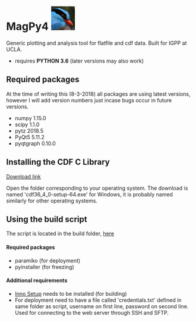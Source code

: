 # MagPy4 ![bird](images/magPy64.png)

Generic plotting and analysis tool for flatfile and cdf data. Built for IGPP at UCLA.

- requires __PYTHON 3.6__ (later versions may also work)

## Required packages

At the time of writing this (8-3-2018) all packages are using latest versions, however I will add version numbers just incase bugs occur in future versions.

- numpy 1.15.0
- scipy 1.1.0
- pytz 2018.5
- PyQt5 5.11.2
- pyqtgraph 0.10.0

## Installing the CDF C Library
[Download link](https://spdf.sci.gsfc.nasa.gov/pub/software/cdf/dist/cdf36_4/)

Open the folder corresponding to your operating system. The download is named 'cdf36_4_0-setup-64.exe' for Windows, it is probably named similarly for other operating systems.

## Using the build script
The script is located in the build folder, [here](https://github.com/igpp-ucla/MagPy4/blob/master/build/magPyDist.py)
#### Required packages
- paramiko (for deployment)
- pyinstaller (for freezing)
#### Additional requirements
- [Inno Setup](http://www.jrsoftware.org/isinfo.php) needs to be installed (for building)
- For deployment need to have a file called 'credentials.txt' defined in same folder as script, username on first line, password on second line. Used for connecting to the web server through SSH and SFTP.
